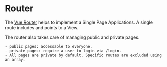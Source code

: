 # Router

The [Vue Router](https://router.vuejs.org/) helps to implement a Single Page Applications.
A single route includes and points to a View.

The router also takes care of managing public and private pages.

    - public pages: accessable to everyone.
    - private pages: require a user to login via /login.
    - All pages are private by default. Specific routes are excluded using an array.
